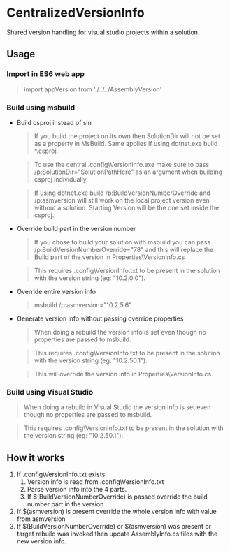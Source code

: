 # CentralizedVersionInfo
Shared version handling for visual studio projects within a solution

## Usage
### Import in ES6 web app
  > import appVersion from './../../AssemblyVersion'
### Build using msbuild
* Build csproj instead of sln
  > If you build the project on its own then SolutionDir will not be set as a property in MsBuild. Same applies if using dotnet.exe build *.csproj.
  
  > To use the central .config\VersionInfo.exe make sure to pass /p:SolutionDir="SolutionPathHere" as an argument when building csproj individually.
  
  > If using dotnet.exe build /p:BuildVersionNumberOverride and /p:asmversion will still work on the local project version even without a solution. Starting Version will be the one set inside the csproj.

* Override build part in the version number

  > If you chose to build your solution with msbuild you can pass /p:BuildVersionNumberOverride="78" and this will replace the Build part of the version in Properties\VersionInfo.cs

  > This requires .config\VersionInfo.txt to be present in the solution with the version string (eg: "10.2.0.0").

* Override entire version info

  > msbuild /p:asmversion="10.2.5.6"

* Generate version info without passing override properties

  > When doing a rebuild the version info is set even though no properties are passed to msbuild.

  > This requires .config\VersionInfo.txt to be present in the solution with the version string (eg: "10.2.50.1").

  > This will override the version info in Properties\VersionInfo.cs.

### Build using Visual Studio

> When doing a rebuild in Visual Studio the version info is set even though no properties are passed to msbuild.

> This requires .config\VersionInfo.txt to be present in the solution with the version string (eg: "10.2.50.1").

## How it works
1. If .config\VersionInfo.txt exists
    1. Version info is read from .config\VersionInfo.txt
    1. Parse version info into the 4 parts.
    1. If $(BuildVersionNumberOverride) is passed override the build number part in the version
1. If $(asmversion) is present override the whole version info with value from asmversion
1. If $(BuildVersionNumberOverride) or $(asmversion) was present or target rebuild was invoked then update AssemblyInfo.cs files with the new version info.
